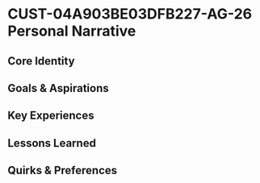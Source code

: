 # CUST-04A903BE03DFB227-AG-26 Personal Narrative

## Core Identity

## Goals & Aspirations

## Key Experiences

## Lessons Learned

## Quirks & Preferences

